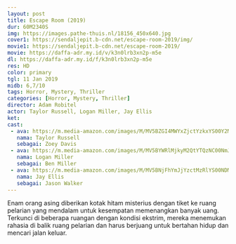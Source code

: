 ```yaml
---
layout: post
title: Escape Room (2019)
dur: 60M2340S
img: https://images.pathe-thuis.nl/18156_450x640.jpg
cover1: https://sendaljepit.b-cdn.net/escape-room-2019/img/
movie1: https://sendaljepit.b-cdn.net/escape-room-2019/
movie: https://daffa-adr.my.id/v/k3n0lrb3xn2p-m5e
dl: https://daffa-adr.my.id/f/k3n0lrb3xn2p-m5e
res: HD
color: primary
tgl: 11 Jan 2019
midb: 6,7/10
tags: Horror, Mystery, Thriller
categories: [Horror, Mystery, Thriller]
director: Adam Robitel
actor: Taylor Russell, Logan Miller, Jay Ellis
ket: 
cast:
 - ava: https://m.media-amazon.com/images/M/MV5BZGI4MWYxZjctYzkxYS00Y2M3LTk5NzQtOTU0YTMwMmU4YTc5XkEyXkFqcGdeQXVyMjQwMDg0Ng@@._V1_QL75_UX140_CR0,0,140,140_.jpg
   nama: Taylor Russell
   sebagai: Zoey Davis
 - ava: https://m.media-amazon.com/images/M/MV5BYWRlMjkyM2QtYTQzNC00NmJkLTkzMWQtZTI5MzNkYzI2MWY4XkEyXkFqcGdeQXVyMTQwMDQwNjY@._V1_QL75_UX140_CR0,12,140,140_.jpg
   nama: Logan Miller
   sebagai: Ben Miller
 - ava: https://m.media-amazon.com/images/M/MV5BNjFhYmJjYzctMzRlYS00NDM5LTg5NTktMjUwMjc5OTMxM2RkXkEyXkFqcGdeQXVyMTkxNjUyNQ@@._V1_QL75_UX140_CR0,12,140,140_.jpg
   nama: Jay Ellis
   sebagai: Jason Walker
---
```


Enam orang asing diberikan kotak hitam misterius dengan tiket ke ruang pelarian yang mendalam untuk kesempatan memenangkan banyak uang. Terkunci di beberapa ruangan dengan kondisi ekstrim, mereka menemukan rahasia di balik ruang pelarian dan harus berjuang untuk bertahan hidup dan mencari jalan keluar.
